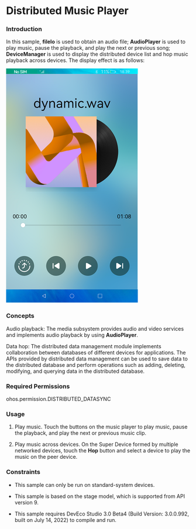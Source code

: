 # Distributed Music Player

### Introduction

In this sample, **fileIo** is used to obtain an audio file; **AudioPlayer** is used to play music, pause the playback, and play the next or previous song; **DeviceManager** is used to display the distributed device list and hop music playback across devices. The display effect is as follows:

![](./screenshots/device/distributedMusicPlayer_en.png)

### Concepts

Audio playback: The media subsystem provides audio and video services and implements audio playback by using **AudioPlayer**.

Data hop: The distributed data management module implements collaboration between databases of different devices for applications. The APIs provided by distributed data management can be used to save data to the distributed database and perform operations such as adding, deleting, modifying, and querying data in the distributed database.

### Required Permissions

ohos.permission.DISTRIBUTED_DATASYNC

### Usage

1. Play music. Touch the buttons on the music player to play music, pause the playback, and play the next or previous music clip.

2. Play music across devices. On the Super Device formed by multiple networked devices, touch the **Hop** button and select a device to play the music on the peer device.

### Constraints

- This sample can only be run on standard-system devices.

- This sample is based on the stage model, which is supported from API version 9.

- This sample requires DevEco Studio 3.0 Beta4 (Build Version: 3.0.0.992, built on July 14, 2022) to compile and run.
